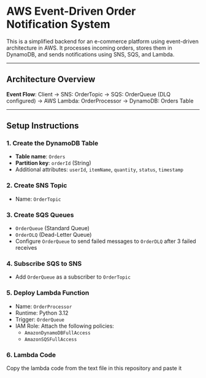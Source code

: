 # AWS Event-Driven Order Notification System

This is a simplified backend for an e-commerce platform using event-driven architecture in AWS. It processes incoming orders, stores them in DynamoDB, and sends notifications using SNS, SQS, and Lambda.

---

## Architecture Overview

**Event Flow**:
Client -> SNS: OrderTopic -> SQS: OrderQueue (DLQ configured) -> AWS Lambda: OrderProcessor -> DynamoDB: Orders Table

---

## Setup Instructions

### 1. **Create the DynamoDB Table**
- **Table name**: `Orders`
- **Partition key**: `orderId` (String)
- Additional attributes: `userId`, `itemName`, `quantity`, `status`, `timestamp`

### 2. **Create SNS Topic**
- Name: `OrderTopic`

### 3. **Create SQS Queues**
- `OrderQueue` (Standard Queue)
- `OrderDLQ` (Dead-Letter Queue)
- Configure `OrderQueue` to send failed messages to `OrderDLQ` after 3 failed receives

### 4. **Subscribe SQS to SNS**
- Add `OrderQueue` as a subscriber to `OrderTopic`

### 5. **Deploy Lambda Function**
- Name: `OrderProcessor`
- Runtime: Python 3.12
- Trigger: `OrderQueue`
- IAM Role: Attach the following policies:
  - `AmazonDynamoDBFullAccess`
  - `AmazonSQSFullAccess`
 
### 6. **Lambda Code**
Copy the lambda code from the text file in this repository and paste it 
